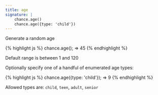 ```yaml
---
title: age
signature: |
    chance.age()
    chance.age({type: 'child'})
---
```


Generate a random age

{% highlight js %}
chance.age();
=> 45
{% endhighlight %}

Default range is between 1 and 120

Optionally specify one of a handful of enumerated age types:

{% highlight js %}
chance.age({type: 'child'});
=> 9
{% endhighlight %}

Allowed types are: `child`, `teen`, `adult`, `senior`
